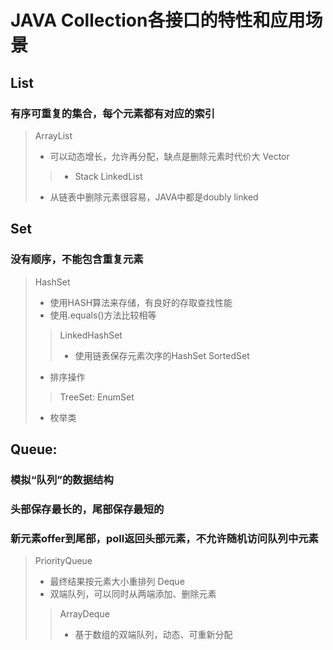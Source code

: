 # JAVA Collection各接口的特性和应用场景
## List
### 有序可重复的集合，每个元素都有对应的索引
 > ArrayList
 > - 可以动态增长，允许再分配，缺点是删除元素时代价大
 > Vector
 >> - Stack
 > LinkedList
 > - 从链表中删除元素很容易，JAVA中都是doubly linked
## Set
### 没有顺序，不能包含重复元素
 > HashSet
 > - 使用HASH算法来存储，有良好的存取查找性能
 > - 使用.equals()方法比较相等
 >> LinkedHashSet
 >> - 使用链表保存元素次序的HashSet
 > SortedSet
 > - 排序操作
 >> TreeSet:
 > EnumSet
 > - 枚举类
## Queue:
### 模拟“队列”的数据结构
### 头部保存最长的，尾部保存最短的
### 新元素offer到尾部，poll返回头部元素，不允许随机访问队列中元素
 > PriorityQueue
 > - 最终结果按元素大小重排列
 > Deque
 > - 双端队列，可以同时从两端添加、删除元素
 >>  ArrayDeque
 >> - 基于数组的双端队列，动态、可重新分配
